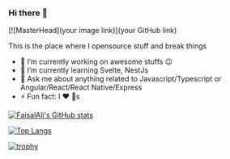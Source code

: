 ### Hi there 👋

<!-- **FaisalAli19/FaisalAli19** is a ✨ _special_ ✨ repository because its `README.md` (this file) appears on your GitHub profile. -->

[![MasterHead](your image link)](your GitHub link)

This is the place where I opensource stuff and break things

- 🔭 I’m currently working on awesome stuffs 😉
- 🌱 I’m currently learning Svelte, NestJs
- 💬 Ask me about anything related to Javascript/Typescript or Angular/React/React Native/Express
- ⚡ Fun fact: I ❤️ 🐶s
<!-- 
- 📫 How to reach me: ...
- 😄 Pronouns: ...
- 👯 I’m looking to collaborate on ...
- 🤔 I’m looking for help with ... 
-->

[![FaisalAli's GitHub stats](https://github-readme-stats.vercel.app/api?username=FaisalAli19&count_private=true&show_icons=true&theme=dracula)](https://github.com/anuraghazra/github-readme-stats)

[![Top Langs](https://github-readme-stats.vercel.app/api/top-langs/?username=FaisalAli19&layout=compact)](https://github.com/anuraghazra/github-readme-stats)

[![trophy](https://github-profile-trophy.vercel.app/?username=FaisalAli19&theme=juicyfresh&&no-bg=true&no-frame=true)](https://github.com/ryo-ma/github-profile-trophy)



